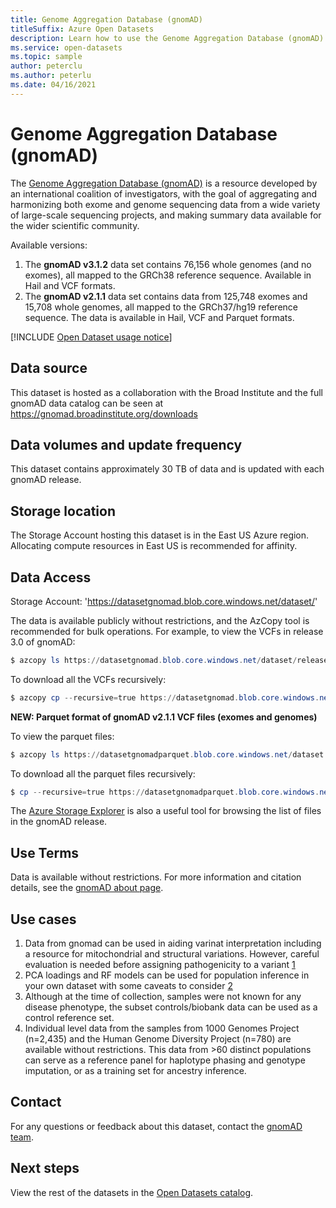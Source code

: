 ```yaml
---
title: Genome Aggregation Database (gnomAD)
titleSuffix: Azure Open Datasets
description: Learn how to use the Genome Aggregation Database (gnomAD) dataset in Azure Open Datasets.
ms.service: open-datasets
ms.topic: sample
author: peterclu
ms.author: peterlu
ms.date: 04/16/2021
---
```


# Genome Aggregation Database (gnomAD)

The [Genome Aggregation Database (gnomAD)](https://gnomad.broadinstitute.org/) is a resource developed by an international coalition of investigators, with the goal of aggregating and harmonizing both exome and genome sequencing data from a wide variety of large-scale sequencing projects, and making summary data available for the wider scientific community.

Available versions:

1. The **gnomAD v3.1.2** data set contains 76,156 whole genomes (and no exomes), all mapped to the GRCh38 reference sequence. Available in Hail and VCF formats. 
2. The **gnomAD v2.1.1** data set contains data from 125,748 exomes and 15,708 whole genomes, all mapped to the GRCh37/hg19 reference sequence. The data is available in Hail, VCF and Parquet formats.

[!INCLUDE [Open Dataset usage notice](../../includes/open-datasets-usage-note.md)]

## Data source

This dataset is hosted as a collaboration with the Broad Institute and the full gnomAD data catalog can be seen at https://gnomad.broadinstitute.org/downloads

## Data volumes and update frequency

This dataset contains approximately 30 TB of data and is updated with each gnomAD release.

## Storage location

The Storage Account hosting this dataset is in the East US Azure region. Allocating compute resources in East US is recommended for affinity.

## Data Access

Storage Account: 'https://datasetgnomad.blob.core.windows.net/dataset/'

The data is available publicly without restrictions, and the AzCopy tool is recommended for bulk operations. For example, to view the VCFs in release 3.0 of gnomAD:

```powershell
$ azcopy ls https://datasetgnomad.blob.core.windows.net/dataset/release/3.0/vcf/genomes
```

To download all the VCFs recursively:

```powershell
$ azcopy cp --recursive=true https://datasetgnomad.blob.core.windows.net/dataset/release/3.0/vcf/genomes .
```

**NEW: Parquet format of gnomAD v2.1.1 VCF files (exomes and genomes)**

To view the parquet files:

```powershell
$ azcopy ls https://datasetgnomadparquet.blob.core.windows.net/dataset
```

To download all the parquet files recursively:

```powershell
$ cp --recursive=true https://datasetgnomadparquet.blob.core.windows.net/dataset
```

The [Azure Storage Explorer](https://azure.microsoft.com/features/storage-explorer/) is also a useful tool for browsing the list of files in the gnomAD release.

## Use Terms

Data is available without restrictions. For more information and citation details, see the [gnomAD about page](https://gnomad.broadinstitute.org/about).

## Use cases

1. Data from gnomad can be used in aiding varinat interpretation including a resource for mitochondrial and structural variations. However, careful evaluation is needed before assigning pathogenicity to a variant [1](https://onlinelibrary.wiley.com/doi/10.1002/humu.24309)
2. PCA loadings and RF models can be used for population inference in your own dataset with some caveats to consider [2](https://gnomad.broadinstitute.org/news/2021-09-using-the-gnomad-ancestry-principal-components-analysis-loadings-and-random-forest-classifier-on-your-dataset/#how-to-use-the-loadings-and-rf-model-on-your-own-dataset)
3. Although at the time of collection, samples were not known for any disease phenotype, the subset controls/biobank data can be used as a control reference set.
4. Individual level data from the samples from 1000 Genomes Project (n=2,435) and the Human Genome Diversity Project (n=780) are available without restrictions. This data from >60 distinct populations can serve as a reference panel for haplotype phasing and genotype imputation, or as a training set for ancestry inference.

## Contact

For any questions or feedback about this dataset, contact the [gnomAD team](https://gnomad.broadinstitute.org/contact).

## Next steps

View the rest of the datasets in the [Open Datasets catalog](dataset-catalog.md).
